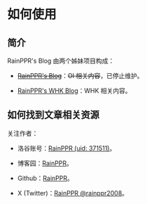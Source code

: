 # 如何使用

## 简介

RainPPR's Blog 由两个姊妹项目构成：

+ [~~RainPPR's Blog~~](https://blog.rainppr.dns-dynamic.net/blog/)：~~OI 相关内容~~，已停止维护。

+ [RainPPR's WHK Blog](https://blog.rainppr.dns-dynamic.net/whk/)：WHK 相关内容。

## 如何找到文章相关资源

关注作者：

+ 洛谷账号：[RainPPR (uid: 371511)](https://www.luogu.com.cn/user/371511)。

+ 博客园：[RainPPR](https://www.cnblogs.com/RainPPR)。

+ Github：[RainPPR](https://github.com/RainPPR)。

+ X (Twitter)：[RainPPR @rainppr2008](https://x.com/rainppr2008)。

